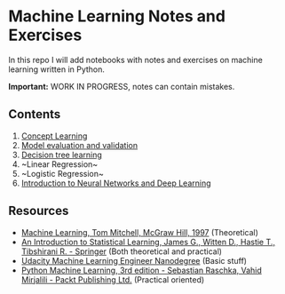 # Machine Learning Notes and Exercises
In this repo I will add notebooks with notes and exercises on machine learning written in Python.

**Important:** WORK IN PROGRESS, notes can contain mistakes.

## Contents
1. [Concept Learning](https://github.com/pietroventurini/machine-learning-notes/blob/master/1%20-%20Concept%20Learning.ipynb)
2. [Model evaluation and validation](https://github.com/pietroventurini/machine-learning-notes/blob/master/2%20-%20Model%20evaluation%20and%20validation.ipynb)
3. [Decision tree learning](https://github.com/pietroventurini/machine-learning-notes/blob/master/3%20-%20Decision%20Trees.ipynb)
4. ~Linear Regression~
5. ~Logistic Regression~
6. [Introduction to Neural Networks and Deep Learning](https://github.com/pietroventurini/machine-learning-notes/blob/master/6%20-%20Introduction%20to%20Neural%20Networks%20and%20Deep%20Learning.ipynb)



## Resources
- [Machine Learning, Tom Mitchell, McGraw Hill, 1997](https://www.cs.cmu.edu/~tom/mlbook.html) (Theoretical)
- [An Introduction to Statistical Learning, James G., Witten D., Hastie T., Tibshirani R. - Springer](https://www.springer.com/gp/book/9781461471370) (Both theoretical and practical)
- [Udacity Machine Learning Engineer Nanodegree](https://www.udacity.com/course/machine-learning-engineer-nanodegree--nd009t) (Basic stuff)
- [Python Machine Learning, 3rd edition - Sebastian Raschka, Vahid Mirjalili - Packt Publishing Ltd.](https://www.packtpub.com/data/python-machine-learning-third-edition) (Practical oriented)
